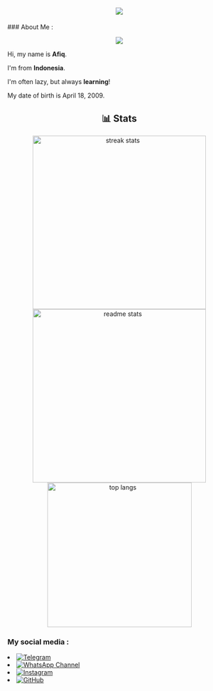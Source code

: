<h1 align="center">
    <img src="https://readme-typing-svg.herokuapp.com/?font=Righteous&size=35&center=true&vCenter=true&width=500&height=70&duration=4000&lines=Hello+I'm+Afiq;+I'm+a+beginner;" />
</h1>
### About Me :

<p align="center">
  <img src="https://media.tenor.com/QRL_d1DsJ7AAAAAM/momoi-blue-archive.gif" />
</p>

<div class="text-lg leading-relaxed space-y-3">
    <p>Hi, my name is <strong class="text-indigo-600">Afiq</strong>.</p>
    <p>I'm from <strong class="text-indigo-600">Indonesia</strong>.</p>
    <p>I'm often lazy, but always <strong class="text-indigo-600">learning</strong>!</p>
    <p>My date of birth is April 18, 2009.</p>
</div>

<h2 align="center">📊 Stats</h2> 
  <div align="center"> 
  <img width="390" src="https://github-readme-streak-stats-salesp07.vercel.app/?user=Rapikz-kwontwol&count_private=true&theme=react&border_radius=10" alt="streak stats"/> 
  <img width="390" src="https://github-readme-stats-salesp07.vercel.app/api?username=Rapikz-kwontwol&count_private=true&show_icons=true&theme=react&rank_icon=github&border_radius=10" alt="readme stats" /> 
  <br/> 
  <img width="325" align="center" src="https://github-readme-stats-salesp07.vercel.app/api/top-langs/?username=Rapikz-kwontwol&hide=HTML&langs_count=8&layout=compact&theme=react&border_radius=10&size_weight=0.5&count_weight=0.5&exclude_repo=github-readme-stats" alt="top langs" /> 
</div>

### My social media :
<li><a href="https://t.me/AfiqQifa" target="_blank" rel="noopener noreferrer"><img src="https://img.shields.io/badge/Telegram-0088CC?style=for-the-badge&logo=telegram&logoColor=white" alt="Telegram" class="rounded-md"></a></li>
                    <li><a href="https://whatsapp.com/channel/0029VaoJb11LikgEpNpBty0e" target="_blank" rel="noopener noreferrer"><img src="https://img.shields.io/badge/WhatsApp_Channel-25D366?style=for-the-badge&logo=whatsapp&logoColor=white" alt="WhatsApp Channel" class="rounded-md"></a></li>
                    <li><a href="https://www.instagram.com/rapikuzu_desu/" target="_blank" rel="noopener noreferrer"><img src="https://img.shields.io/badge/Instagram-E4405F?style=for-the-badge&logo=instagram&logoColor=white" alt="Instagram" class="rounded-md"></a></li>
                    <li><a href="https://github.com/Rapikz-kwontwol" target="_blank" rel="noopener noreferrer"><img src="https://img.shields.io/badge/GITHUB-181717?style=for-the-badge&logo=github&logoColor=white" alt="GitHub" class="rounded-md"></a></li>





